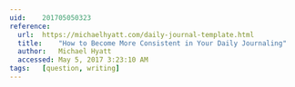 ```yaml
---
uid:	201705050323
reference:
  url:	https://michaelhyatt.com/daily-journal-template.html
  title:	"How to Become More Consistent in Your Daily Journaling"
  author:	Michael Hyatt
  accessed:	May 5, 2017 3:23:10 AM
tags:	[question, writing]
---
```

